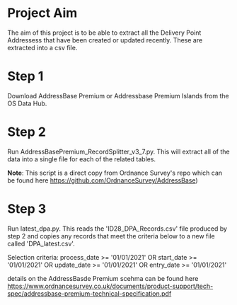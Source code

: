 # Project Aim
The aim of this project is to be able to extract all the Delivery Point Addressess that have been created or updated recently.  These are extracted into a csv file.

# Step 1
Download AddressBase Premium or Addressbase Premium Islands from the OS Data Hub.

# Step 2
Run AddressBasePremium_RecordSplitter_v3_7.py.  This will extract all of the data into a single file for each of the related tables.

**Note**: This script is a direct copy from Ordnance Survey's repo which can be found here https://github.com/OrdnanceSurvey/AddressBase)

# Step 3
Run latest_dpa.py.  This reads the 'ID28_DPA_Records.csv' file produced by step 2 and copies any records that meet the criteria below to a new file called 'DPA_latest.csv'.

Selection criteria: 
process_date >= '01/01/2021' OR
start_date >= '01/01/2021' OR
update_date >= '01/01/2021' OR
entry_date >= '01/01/2021'

details on the AddressBasde Premium scehma can be found here https://www.ordnancesurvey.co.uk/documents/product-support/tech-spec/addressbase-premium-technical-specification.pdf
